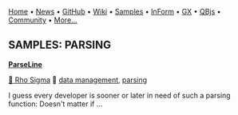 [Home](https://qb64.com) • [News](../news.md) • [GitHub](https://github.com/QB64Official/qb64) • [Wiki](https://github.com/QB64Official/qb64/wiki) • [Samples](../samples.md) • [InForm](../inform.md) • [GX](../gx.md) • [QBjs](../qbjs.md) • [Community](../community.md) • [More...](../more.md)

## SAMPLES: PARSING

**[ParseLine](parseline/index.md)**

[🐝 Rho Sigma](rho-sigma.md) 🔗 [data management](data-management.md), [parsing](parsing.md)

I guess every developer is sooner or later in need of such a parsing function: Doesn't matter if ...
